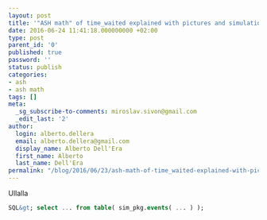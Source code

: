 ```yaml
---
layout: post
title: '"ASH math" of time_waited explained with pictures and simulation TEST'
date: 2016-06-24 11:41:18.000000000 +02:00
type: post
parent_id: '0'
published: true
password: ''
status: publish
categories:
- ash
- ash math
tags: []
meta:
  _sg_subscribe-to-comments: miroslav.sivon@gmail.com
  _edit_last: '2'
author:
  login: alberto.dellera
  email: alberto.dellera@gmail.com
  display_name: Alberto Dell'Era
  first_name: Alberto
  last_name: Dell'Era
permalink: "/blog/2016/06/23/ash-math-of-time_waited-explained-with-pictures-and-simulation-TEST/"
---
```


Ullalla

```sql
SQL&gt; select ... from table( sim_pkg.events( ... ) );
```
